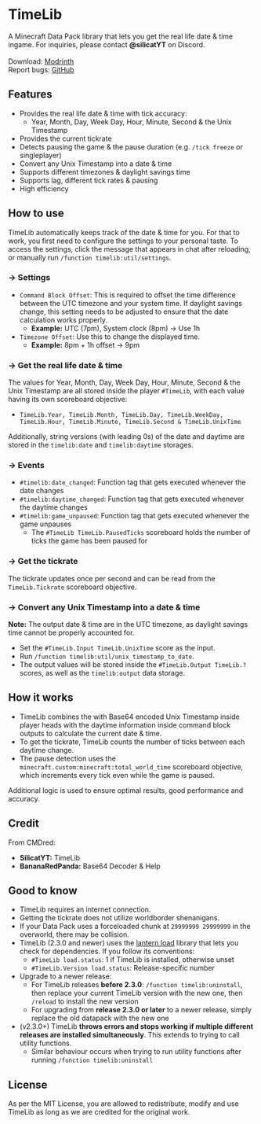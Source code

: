 # TimeLib
A Minecraft Data Pack library that lets you get the real life date & time ingame. For inquiries, please contact **@silicatYT** on Discord.\
\
Download: [Modrinth](https://modrinth.com/datapack/timelib)\
Report bugs: [GitHub](https://github.com/CMDred/TimeLib)

## Features
- Provides the real life date & time with tick accuracy:
  - Year, Month, Day, Week Day, Hour, Minute, Second & the Unix Timestamp
- Provides the current tickrate
- Detects pausing the game & the pause duration (e.g. `/tick freeze` or singleplayer)
- Convert any Unix Timestamp into a date & time
- Supports different timezones & daylight savings time
- Supports lag, different tick rates & pausing
- High efficiency

## How to use
TimeLib automatically keeps track of the date & time for you. For that to work, you first need to configure the settings to your personal taste. To access the settings, click the message that appears in chat after reloading, or manually run `/function timelib:util/settings`.
### &rarr; Settings
- `Command Block Offset`: This is required to offset the time difference between the UTC timezone and your system time. If daylight savings change, this setting needs to be adjusted to ensure that the date calculation works properly.
  - **Example:** UTC (7pm), System clock (8pm) &rarr; Use 1h
- `Timezone Offset`: Use this to change the displayed time.
  - **Example:** 8pm + 1h offset &rarr; 9pm
### &rarr; Get the real life date & time
The values for Year, Month, Day, Week Day, Hour, Minute, Second & the Unix Timestamp are all stored inside the player `#TimeLib`, with each value having its own scoreboard objective:
- `TimeLib.Year, TimeLib.Month, TimeLib.Day, TimeLib.WeekDay, TimeLib.Hour, TimeLib.Minute, TimeLib.Second & TimeLib.UnixTime`

Additionally, string versions (with leading 0s) of the date and daytime are stored in the `timelib:date` and `timelib:daytime` storages.

### &rarr; Events
- `#timelib:date_changed`: Function tag that gets executed whenever the date changes
- `#timelib:daytime_changed`: Function tag that gets executed whenever the daytime changes
- `#timelib:game_unpaused`: Function tag that gets executed whenever the game unpauses
  - The `#TimeLib TimeLib.PausedTicks` scoreboard holds the number of ticks the game has been paused for

### &rarr; Get the tickrate
The tickrate updates once per second and can be read from the `TimeLib.Tickrate` scoreboard objective.

### &rarr; Convert any Unix Timestamp into a date & time
**Note:** The output date & time are in the UTC timezone, as daylight savings time cannot be properly accounted for.

- Set the `#TimeLib.Input TimeLib.UnixTime` score as the input.
- Run `/function timelib:util/unix_timestamp_to_date`.
- The output values will be stored inside the `#TimeLib.Output TimeLib.?` scores, as well as the `timelib:output` data storage.

## How it works
- TimeLib combines the with Base64 encoded Unix Timestamp inside player heads with the daytime information inside command block outputs to calculate the current date & time.
- To get the tickrate, TimeLib counts the number of ticks between each daytime change.
- The pause detection uses the `minecraft.custom:minecraft:total_world_time` scoreboard objective, which increments every tick even while the game is paused.

Additional logic is used to ensure optimal results, good performance and accuracy.

## Credit
From CMDred:
- **SilicatYT:** TimeLib
- **BananaRedPanda:** Base64 Decoder & Help

## Good to know
- TimeLib requires an internet connection.
- Getting the tickrate does not utilize worldborder shenanigans.
- If your Data Pack uses a forceloaded chunk at `29999999 29999999` in the overworld, there may be collision.
- TimeLib (2.3.0 and newer) uses the [lantern load](https://github.com/LanternMC/load) library that lets you check for dependencies. If you follow its conventions:
  - `#TimeLib load.status`: 1 if TimeLib is installed, otherwise unset
  - `#TimeLib.Version load.status`: Release-specific number
- Upgrade to a newer release:
  - For TimeLib releases **before 2.3.0**: `/function timelib:uninstall`, then replace your current TimeLib version with the new one, then `/reload` to install the new version
  - For upgrading from **release 2.3.0 or later** to a newer release, simply replace the old datapack with the new one
- (v2.3.0+) TimeLib **throws errors and stops working if multiple different releases are installed simultaneously**. This extends to trying to call utility functions.
  - Similar behaviour occurs when trying to run utility functions after running `/function timelib:uninstall`

## License
As per the MIT License, you are allowed to redistribute, modify and use TimeLib as long as we are credited for the original work.

